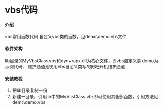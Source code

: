 # vbs代码

#### 介绍
vbs常用函数代码
自定义vbs类的函数，见demo\demo.vbs文件

#### 软件架构
lib目录的MyVbsClass.vbs和dynwrapx.dll为核心文件，即vbs自定义类
demo为示例代码，
维护通道是使用vbs自定义类写的网吧开机维护通道


#### 安装教程

1.  把lib目录复制一份
2.  新建一目录，引用lib中的MyVbsClass.vbs即可使用其全部函数，引用方法见demo\demo.vbs

